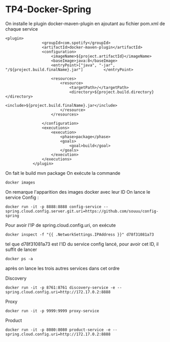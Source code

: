TP4-Docker-Spring
===================

On installe le plugin docker-maven-plugin en ajoutant au fichier pom.xml de chaque service
```
<plugin>
				<groupId>com.spotify</groupId>
				<artifactId>docker-maven-plugin</artifactId>
				<configuration>
					<imageName>${project.artifactId}</imageName>
					<baseImage>java:8</baseImage>
					<entryPoint>["java", "-jar", "/${project.build.finalName}.jar"]         </entryPoint>
					
					<resources>
						<resource>
							<targetPath>/</targetPath>
							<directory>${project.build.directory}</directory>
							<include>${project.build.finalName}.jar</include>
						</resource>
					</resources>

				</configuration>
				<executions>
					<execution>
						<phase>package</phase>
						<goals>
							<goal>build</goal>
						</goals>
					</execution>
				</executions>
			</plugin>
```
On fait le build mvn package
On exécute la commande
```
docker images
```
On remarque l'apparition des images docker avec leur ID
On lance le service Config :
```
docker run -it -p 8888:8888 config-service --spring.cloud.config.server.git.uri=https://github.com/souuu/config-spring
```

Pour avoir l'IP de spring.cloud.config.uri, on exécute 
```
docker inspect -f "{{ .NetworkSettings.IPAddress }}" d78f31081a73
```
tel que d78f31081a73 est l'ID du service config lancé, pour avoir cet ID, il suffit de lancer
```
docker ps -a
```
après on lance les trois autres services dans cet ordre

Discovery
```
docker run -it -p 8761:8761 discovery-service -e --spring.cloud.config.uri=http://172.17.0.2:8888
```
Proxy
```
docker run -it -p 9999:9999 proxy-service
```
Product
```
docker run -it -p 8080:8080 product-service -e --spring.cloud.config.uri=http://172.17.0.2:8888
```